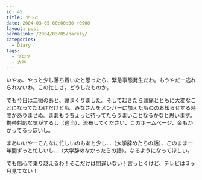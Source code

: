 ```yaml
---
id: 45
title: やっと
date: 2004-03-05 00:00:00 +0900
layout: post
permalink: /2004/03/05/barely/
categories:
  - Diary
tags:
  - ブログ
  - 大学
---
```

いやぁ、やっと少し落ち着いたと思ったら、緊急事態発生だわ。もうやだー逃れられないわ。この忙しさ。どうしたものか。
  
でも今日は二徹のあと、寝まくりました。そして起きたら頭痛とともに大変なことになってたわけだけども。みなさんをメンバーに加えたもののお知らせする時間がありませぬ。まあもうちょっと待ってたらうまいことなるかなと思います。携帯対応な気がするし（適当）、流布してください、このホームページ、金もかかってるっぽいし。
  
まあいいやーこんなに忙しいのもあと少し…（大学辞めたらの話）、このまま一年間ずっと忙しいし…（大学辞めなかったらの話）。なるようになってほしい。
  
でも信心で乗り越えるわ！そこだけは間違いない！言っとくけど、テレビは３ヶ月見てない！
